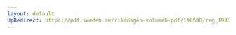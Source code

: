 ```yaml
---
layout: default
UpRedirect: https://pdf.swedeb.se/riksdagen-volumeG-pdf/198586/reg_198586__reg_02/reg_198586__reg_02_0300.pdf
---
```

